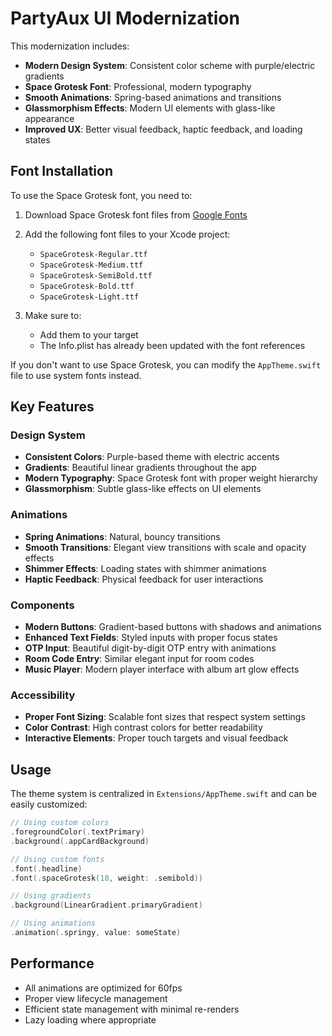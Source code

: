 # PartyAux UI Modernization

This modernization includes:
- **Modern Design System**: Consistent color scheme with purple/electric gradients
- **Space Grotesk Font**: Professional, modern typography
- **Smooth Animations**: Spring-based animations and transitions
- **Glassmorphism Effects**: Modern UI elements with glass-like appearance
- **Improved UX**: Better visual feedback, haptic feedback, and loading states

## Font Installation

To use the Space Grotesk font, you need to:

1. Download Space Grotesk font files from [Google Fonts](https://fonts.google.com/specimen/Space+Grotesk)
2. Add the following font files to your Xcode project:
   - `SpaceGrotesk-Regular.ttf`
   - `SpaceGrotesk-Medium.ttf`
   - `SpaceGrotesk-SemiBold.ttf`
   - `SpaceGrotesk-Bold.ttf`
   - `SpaceGrotesk-Light.ttf`

3. Make sure to:
   - Add them to your target
   - The Info.plist has already been updated with the font references

If you don't want to use Space Grotesk, you can modify the `AppTheme.swift` file to use system fonts instead.

## Key Features

### Design System
- **Consistent Colors**: Purple-based theme with electric accents
- **Gradients**: Beautiful linear gradients throughout the app
- **Modern Typography**: Space Grotesk font with proper weight hierarchy
- **Glassmorphism**: Subtle glass-like effects on UI elements

### Animations
- **Spring Animations**: Natural, bouncy transitions
- **Smooth Transitions**: Elegant view transitions with scale and opacity effects
- **Shimmer Effects**: Loading states with shimmer animations
- **Haptic Feedback**: Physical feedback for user interactions

### Components
- **Modern Buttons**: Gradient-based buttons with shadows and animations
- **Enhanced Text Fields**: Styled inputs with proper focus states
- **OTP Input**: Beautiful digit-by-digit OTP entry with animations
- **Room Code Entry**: Similar elegant input for room codes
- **Music Player**: Modern player interface with album art glow effects

### Accessibility
- **Proper Font Sizing**: Scalable font sizes that respect system settings
- **Color Contrast**: High contrast colors for better readability
- **Interactive Elements**: Proper touch targets and visual feedback

## Usage

The theme system is centralized in `Extensions/AppTheme.swift` and can be easily customized:

```swift
// Using custom colors
.foregroundColor(.textPrimary)
.background(.appCardBackground)

// Using custom fonts
.font(.headline)
.font(.spaceGrotesk(18, weight: .semibold))

// Using gradients
.background(LinearGradient.primaryGradient)

// Using animations
.animation(.springy, value: someState)
```

## Performance

- All animations are optimized for 60fps
- Proper view lifecycle management
- Efficient state management with minimal re-renders
- Lazy loading where appropriate
